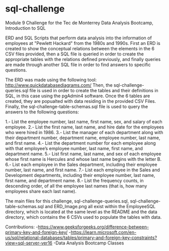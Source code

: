 # sql-challenge
Module 9 Challenge for the Tec de Monterrey Data Analysis Bootcamp, Introduction to SQL

ERD and SQL Scripts that perform data analysis into the information of employees at "Pewlett Hackard" from the 1980s and 1990s. First an ERD is created to show the conceptual relations between the elements in the 6 CSV files provided, then a SQL file is queried in order to create the appropriate tables with the relations defined previously, and finally queries are made through another SQL file in order to find answers to specific questions.

The ERD was made using the following tool: http://www.quickdatabasediagrams.com/
Then, the sql-challenge-queries.sql file is used in order to create the tables and their definitions in SQL, in this case using the pgAdmin4 software. Once the 6 tables are created, they are popualted with data residing in the provided CSV Files.
Finally, the sql-challenge-table-schemas.sql file is used to query the answers to the following questions:

1.- List the employee number, last name, first name, sex, and salary of each employee.
2.- List the first name, last name, and hire date for the employees who were hired in 1986.
3.- List the manager of each department along with their department number, department name, employee number, last name, and first name.
4.- List the department number for each employee along with that employee’s employee number, last name, first name, and department name.
5.- List first name, last name, and sex of each employee whose first name is Hercules and whose last name begins with the letter B.
6.- List each employee in the Sales department, including their employee number, last name, and first name.
7.- List each employee in the Sales and Development departments, including their employee number, last name, first name, and department name.
8.- List the frequency counts, in descending order, of all the employee last names (that is, how many employees share each last name).


The main files for this challenge, sql-challenge-queries.sql, sql-challenge-table-schemas.sql and ERD_Image.png all exist within the EmployeeSQL directory, which is located at the same level as the README and the data directory, which contains the 6 CSVs used to populate the tables with data.

Contributions:
-https://www.geeksforgeeks.org/difference-between-primary-key-and-foreign-key/
-https://learn.microsoft.com/en-us/sql/relational-databases/tables/primary-and-foreign-key-constraints?view=sql-server-ver16
-Data Analysis Bootcamp Classes

